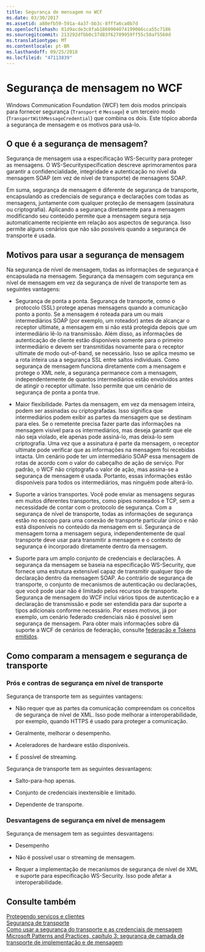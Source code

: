 ```yaml
---
title: Segurança de mensagem no WCF
ms.date: 03/30/2017
ms.assetid: a80efb59-591a-4a37-bb3c-8fffa6ca0b7d
ms.openlocfilehash: 81d9acde3c8fab1860904074199066cca55c7186
ms.sourcegitcommit: 213292dfbb0c37d83f62709959ff55c50af5560d
ms.translationtype: MT
ms.contentlocale: pt-BR
ms.lasthandoff: 09/25/2018
ms.locfileid: "47113839"
---
```

# <a name="message-security-in-wcf"></a>Segurança de mensagem no WCF
Windows Communication Foundation (WCF) tem dois modos principais para fornecer segurança (`Transport` e `Message`) e um terceiro modo (`TransportWithMessageCredential`) que combina os dois. Este tópico aborda a segurança de mensagem e os motivos para usá-lo.  
  
## <a name="what-is-message-security"></a>O que é a segurança de mensagem?  
 Segurança de mensagem usa a especificação WS-Security para proteger as mensagens. O WS-Securityspecification descreve aprimoramentos para garantir a confidencialidade, integridade e autenticação no nível da mensagem SOAP (em vez de nível de transporte) de mensagens SOAP.  
  
 Em suma, segurança de mensagem é diferente de segurança de transporte, encapsulando as credenciais de segurança e declarações com todas as mensagens, juntamente com qualquer proteção de mensagem (assinatura ou criptografia). Aplicando a segurança diretamente para a mensagem modificando seu conteúdo permite que a mensagem segura seja automaticamente recipiente em relação aos aspectos de segurança. Isso permite alguns cenários que não são possíveis quando a segurança de transporte é usada.  
  
## <a name="reasons-to-use-message-security"></a>Motivos para usar a segurança de mensagem  
 Na segurança de nível de mensagem, todas as informações de segurança é encapsulada na mensagem. Segurança da mensagem com segurança em nível de mensagem em vez da segurança de nível de transporte tem as seguintes vantagens:  
  
-   Segurança de ponta a ponta. Segurança de transporte, como o protocolo (SSL) protege apenas mensagens quando a comunicação ponto a ponto. Se a mensagem é roteada para um ou mais intermediários SOAP (por exemplo, um roteador) antes de alcançar o receptor ultimate, a mensagem em si não está protegida depois que um intermediário lê-lo na transmissão. Além disso, as informações de autenticação de cliente estão disponíveis somente para o primeiro intermediário e devem ser transmitidas novamente para o receptor ultimate de modo out-of-band, se necessário. Isso se aplica mesmo se a rota inteira usa a segurança SSL entre saltos individuais. Como segurança de mensagem funciona diretamente com a mensagem e protege o XML nele, a segurança permanece com a mensagem, independentemente de quantos intermediários estão envolvidos antes de atingir o receptor ultimate. Isso permite que um cenário de segurança de ponta a ponta true.  
  
-   Maior flexibilidade. Partes da mensagem, em vez da mensagem inteira, podem ser assinadas ou criptografadas. Isso significa que intermediários podem exibir as partes da mensagem que se destinam para eles. Se o remetente precisa fazer parte das informações na mensagem visível para os intermediários, mas deseja garantir que ele não seja violado, ele apenas pode assiná-lo, mas deixá-lo sem criptografia. Uma vez que a assinatura é parte da mensagem, o receptor ultimate pode verificar que as informações na mensagem foi recebidas intacta. Um cenário pode ter um intermediário SOAP essa mensagem de rotas de acordo com o valor do cabeçalho de ação de serviço. Por padrão, o WCF não criptografa o valor de ação, mas assina-se a segurança de mensagem é usada. Portanto, essas informações estão disponíveis para todos os intermediários, mas ninguém pode alterá-lo.  
  
-   Suporte a vários transportes. Você pode enviar as mensagens seguras em muitos diferentes transportes, como pipes nomeados e TCP, sem a necessidade de contar com o protocolo de segurança. Com a segurança de nível de transporte, todas as informações de segurança estão no escopo para uma conexão de transporte particular único e não está disponíveis no conteúdo da mensagem em si. Segurança de mensagem torna a mensagem segura, independentemente de qual transporte deve usar para transmitir a mensagem e o contexto de segurança é incorporado diretamente dentro da mensagem.  
  
-   Suporte para um amplo conjunto de credenciais e declarações. A segurança da mensagem se baseia na especificação WS-Security, que fornece uma estrutura extensível capaz de transmitir qualquer tipo de declaração dentro da mensagem SOAP. Ao contrário de segurança de transporte, o conjunto de mecanismos de autenticação ou declarações, que você pode usar não é limitado pelos recursos de transporte. Segurança de mensagem do WCF inclui vários tipos de autenticação e a declaração de transmissão e pode ser estendida para dar suporte a tipos adicionais conforme necessário. Por esses motivos, já por exemplo, um cenário federado credenciais não é possível sem segurança de mensagem. Para obter mais informações sobre dá suporte a WCF de cenários de federação, consulte [federação e Tokens emitidos](../../../../docs/framework/wcf/feature-details/federation-and-issued-tokens.md).  
  
## <a name="how-message-and-transport-security-compare"></a>Como comparam a mensagem e segurança de transporte  
  
### <a name="pros-and-cons-of-transport-level-security"></a>Prós e contras de segurança em nível de transporte  
 Segurança de transporte tem as seguintes vantagens:  
  
-   Não requer que as partes da comunicação compreendam os conceitos de segurança de nível de XML. Isso pode melhorar a interoperabilidade, por exemplo, quando HTTPS é usado para proteger a comunicação.  
  
-   Geralmente, melhorar o desempenho.  
  
-   Aceleradores de hardware estão disponíveis.  
  
-   É possível de streaming.  
  
 Segurança de transporte tem as seguintes desvantagens:  
  
-   Salto-para-hop apenas.  
  
-   Conjunto de credenciais inextensible e limitado.  
  
-   Dependente de transporte.  
  
### <a name="disadvantages-of-message-level-security"></a>Desvantagens de segurança em nível de mensagem  
 Segurança de mensagem tem as seguintes desvantagens:  
  
-   Desempenho  
  
-   Não é possível usar o streaming de mensagem.  
  
-   Requer a implementação de mecanismos de segurança de nível de XML e suporte para especificação WS-Security. Isso pode afetar a interoperabilidade.  
  
## <a name="see-also"></a>Consulte também  
 [Protegendo serviços e clientes](../../../../docs/framework/wcf/feature-details/securing-services-and-clients.md)  
 [Segurança de transporte](../../../../docs/framework/wcf/feature-details/transport-security.md)  
 [Como usar a segurança do transporte e as credenciais de mensagem](../../../../docs/framework/wcf/feature-details/how-to-use-transport-security-and-message-credentials.md)  
 [Microsoft Patterns and Practices, capítulo 3: segurança de camada de transporte de implementação e de mensagem](https://go.microsoft.com/fwlink/?LinkId=88897)
